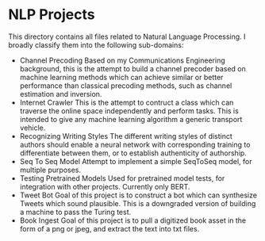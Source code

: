 # NLP Projects
This directory contains all files related to Natural Language Processing. I broadly classify them into the following sub-domains:
* Channel Precoding
  Based on my Communications Engineering background, this is the attempt to build a channel precoder based on machine learning methods which can achieve similar or better
  performance than classical precoding methods, such as channel estimation and inversion.
* Internet Crawler
  This is the attempt to contruct a class which can traverse the online space independently and perform tasks. This is intended to give any machine learning algorithm a generic
  transport vehicle.
* Recognizing Writing Styles
  The different writing styles of distinct authors should enable a neural network with corresponding training to differentiate between them, or to establish authenticity of 
  authorship.
* Seq To Seq Model
  Attempt to implement a simple SeqToSeq model, for multiple purposes.
* Testing Pretrained Models
  Used for pretrained model tests, for integration with other projects. Currently only BERT.
* Tweet Bot
  Goal of this project is to construct a bot which can synthesize Tweets which sound plausible. This is a downgraded version of building a machine to pass the Turing test.
* Book Ingest
Goal of this project is to pull a digitized book asset in the form of a png or jpeg, and extract the text into txt files.